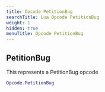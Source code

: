 ```yaml
---
title: Opcode PetitionBug
searchTitle: Lua Opcode PetitionBug
weight: 1
hidden: true
menuTitle: Opcode PetitionBug
---
```

## PetitionBug

This represents a PetitionBug opcode
```lua
Opcode.PetitionBug
```